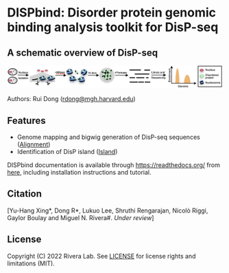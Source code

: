 # DISPbind: Disorder protein genomic binding analysis toolkit for DisP-seq

A schematic overview of DisP-seq
-----------------------------------
<img src="https://github.com/rdong08/DISPbind/blob/main/docs/image/DisP-seq.png" width="800">

Authors: Rui Dong (rdong@mgh.harvard.edu)

## Features

* Genome mapping and bigwig generation of DisP-seq sequences ([Alignment](modules/align.md))
* Identification of DisP island ([Island](modules/island.md))

DISPbind documentation is available through https://readthedocs.org/ from [here](http://DISPbind.readthedocs.org), including installation instructions and tutorial.

## Citation

[Yu-Hang Xing\*, Dong R\*, Lukuo Lee, Shruthi Rengarajan, Nicolò Riggi, Gaylor Boulay and Miguel N. Rivera#.  *Under review*]

## License
Copyright (C) 2022 Rivera Lab. See [LICENSE](about/license.md) for license rights and limitations (MIT).
